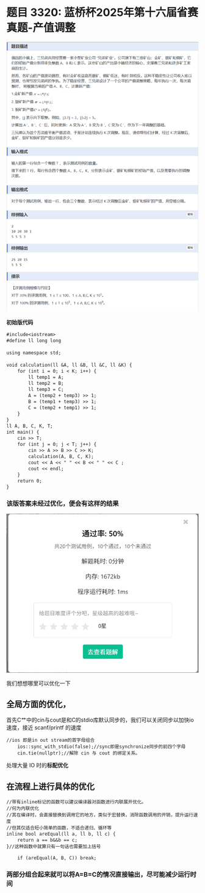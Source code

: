 # 题目 3320: 蓝桥杯2025年第十六届省赛真题-产值调整
![题干](problem.png "题干")  

**初始版代码**
```
#include<iostream>
#define ll long long

using namespace std;

void calculation(ll &A, ll &B, ll &C, ll &K) {
	for (int i = 0; i < K; i++) {
		ll temp1 = A;
		ll temp2 = B;
		ll temp3 = C;
		A = (temp2 + temp3) >> 1;
		B = (temp1 + temp3) >> 1;
		C = (temp2 + temp1) >> 1;
	}
}
ll A, B, C, K, T;
int main() {
	cin >> T;
	for (int j = 0; j < T; j++) {
		cin >> A >> B >> C >> K;
		calculation(A, B, C, K);
		cout << A << " " << B << " " << C ;
		cout << endl;
	}
	return 0;
}
```
### 该版答案未经过优化，便会有这样的结果
![初始结果](first.png "初始版结果")

我们想想哪里可以优化一下  
## 全局方面的优化，
首先C艹中的cin与cout是和C的stdio库默认同步的，我们可以关闭同步以加快io速度，接近 scanf/printf 的速度
```
//ios 即是in out stream的首字母组合
	ios::sync_with_stdio(false);//sync即是synchronize同步的前四个字母
	cin.tie(nullptr);//解除 cin 与 cout 的绑定关系。
```
处理大量 IO 时的**标配优化**

## 在流程上进行具体的优化
```
//带有inline标记的函数可以建议编译器对函数进行内联展开优化。
//何为内联优化
//其在编译时，会直接替换到调用它的地方，类似于宏替换，消除函数调用的开销，提升运行速度
//但其仅适合短小简单的函数，不适合递归、循环等
inline bool areEqual(ll a, ll b, ll c) {
	return a == b&&b == c;
}//这种函数中就算只有一句话也需要加上括号
```
```
	if (areEqual(A, B, C)) break;
```
### 两部分组合起来就可以将A=B=C的情况直接输出，尽可能减少运行时间


